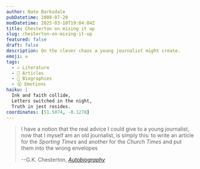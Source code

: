 ```yaml
---
author: Nate Barksdale
pubDatetime: 2008-07-20
modDatetime: 2025-03-10T19:04:04Z
title: Chesterton on mixing it up
slug: chesterton-on-mixing-it-up
featured: false
draft: false
description: On the clever chaos a young journalist might create.
emoji: ✉️
tags:
  - ✍️ Literature
  - 📖 Articles
  - 📖 Biographies
  - 😮 Emotions
haiku: |
  Ink and faith collide,  
  Letters switched in the night,  
  Truth in jest resides.
coordinates: [51.5074, -0.1278]
---
```


> I have a notion that the real advice I could give to a young journalist, now that I myself am an old journalist, is simply this: to write an article for the _Sporting Times_ and another for the _Church Times_ and put them into the wrong envelopes
>
> --G.K. Chesterton, _[Autobiography](http://books.google.com/books?id=zlL35Ri98i8C&pg=PA179&dq=G.+K.+Chesterton+%22church+times%22&ei=6qmDSOfROZDOjgGb8I3WCA&sig=ACfU3U1aL9-iz9voSuk8IZGnV_Vmn2SmHA)_
